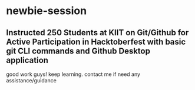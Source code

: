 # newbie-session
## Instructed 250 Students at KIIT on Git/Github for Active Participation in Hacktoberfest with basic git CLI commands and Github Desktop application

good work guys! keep learning. 
contact me if need any assistance/guidance
